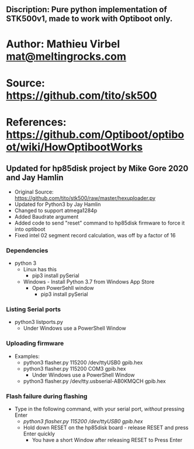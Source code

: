 ## Discription: Pure python implementation of STK500v1, made to work with Optiboot only.
# Author:      Mathieu Virbel <mat@meltingrocks.com>
# Source:      https://github.com/tito/sk500
# References:  https://github.com/Optiboot/optiboot/wiki/HowOptibootWorks

## Updated for hp85disk project by Mike Gore 2020 and Jay Hamlin
   * Original Source: https://github.com/tito/stk500/raw/master/hexuploader.py
   * Updated for Python3  by Jay Hamlin
   * Changed to support atmega1284p
   * Added Baudrate argument
   * Added code to send "reset" command to hp85disk firmware to force it into optiboot
   * Fixed intel 02 segment record calculation, was off by a factor of 16

### Dependencies
  * python 3
    * Linux has this
      * pip3 install pySerial
    * Windows - Install Python 3.7 from Windows App Store
      * Open PowerSehll window
        * pip3 install pySerial

### Listing Serial ports
  * python3 listports.py
      * Under Windows use a PowerShell Window

### Uploading firmware
  * Examples:
    * python3 flasher.py 115200 /dev/ttyUSB0 gpib.hex
    * python3 flasher.py 115200 COM3 gpib.hex
      * Under Windows use a PowerShell Window
    * python3 flasher.py /dev/tty.usbserial-AB0KMQCH gpib.hex

### Flash failure during flashing
  * Type in the following command, with your serial port, *without* pressing Enter
    * *python3 flasher.py 115200 /dev/ttyUSB0 gpib.hex*
    * Hold down RESET on the hp85disk board - release RESET and press Enter quickly
      * You have a short Window after releasing RESET to Press Enter

